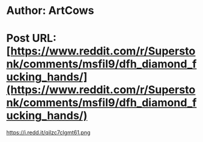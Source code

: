 # Author: ArtCows
# Post URL: [https://www.reddit.com/r/Superstonk/comments/msfil9/dfh_diamond_fucking_hands/](https://www.reddit.com/r/Superstonk/comments/msfil9/dfh_diamond_fucking_hands/)


https://i.redd.it/qilzc7clgmt61.png